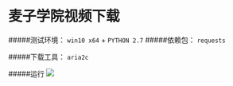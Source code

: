 麦子学院视频下载
==========

#####测试环境： `win10 x64` + `PYTHON 2.7`
#####依赖包： `requests`

#####下载工具： `aria2c`

#####运行
![](http://7xwgs3.com1.z0.glb.clouddn.com/%E6%95%88%E6%9E%9C.png)

